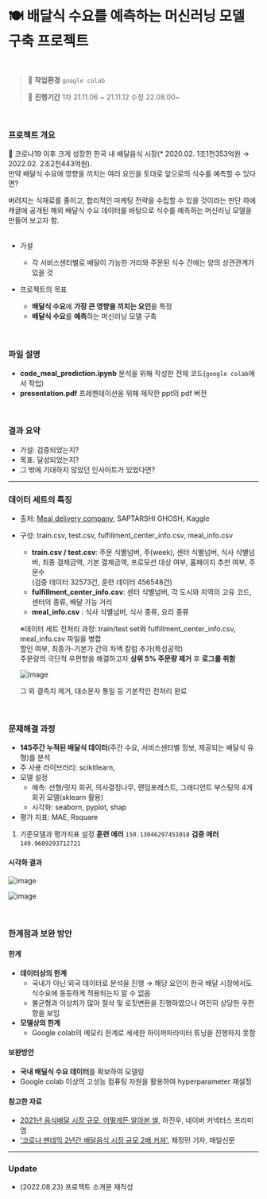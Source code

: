 # 🍽️ 배달식 수요를 예측하는 머신러닝 모델 구축 프로젝트

<br>

>💭 **작업환경** `google colab`
>
>📅 **진행기간** 1차 21.11.06 ~ 21.11.12 수정 22.08.00~

<br>

### 프로젝트 개요
🍿 코로나19 이후 크게 성장한 한국 내 배달음식 시장(* 2020.02. 1조1천353억원 →  2022.02. 2조2천443억원).<br>
만약 배달식 수요에 영향을 끼치는 여러 요인을 토대로 앞으로의 식수를 예측할 수 있다면?

버려지는 식재료를 줄이고, 합리적인 마케팅 전략을 수립할 수 있을 것이라는 판단 하에 캐글에 공개된 해외 배달식 수요 데이터를 바탕으로 식수를 예측하는 머신러닝 모델을 만들어 보고자 함.
<br><br>

- 가설
  - 각 서비스센터별로 배달이 가능한 거리와 주문된 식수 간에는 양의 상관관계가 있을 것
  
- 프로젝트의 목표
  - **배달식 수요**에 **가장 큰 영향을 끼치는 요인**을 특정
  - **배달식 수요**를 **예측**하는 머신러닝 모델 구축
  

<br>

### 파일 설명
- **code_meal_prediction.ipynb** 분석을 위해 작성한 전체 코드(`google colab`에서 작업)
- **presentation.pdf** 프레젠테이션을 위해 제작한 ppt의 pdf 버전

<br>

### 결과 요약

- 가설: 검증되었는지?
- 목표: 달성되었는지?
- 그 밖에 기대하지 않았던 인사이트가 있었다면?

---

### 데이터 세트의 특징

- 출처: [Meal delivery company](https://www.kaggle.com/datasets/ghoshsaptarshi/av-genpact-hack-dec2018?select=fulfilment_center_info.csv), SAPTARSHI GHOSH, Kaggle
- 구성: train.csv, test.csv, fulfillment_center_info.csv, meal_info.csv 
  - **train.csv / test.csv**: 주문 식별넘버, 주(week), 센터 식별넘버, 식사 식별넘버, 최종 결제금액, 기본 결제금액, 프로모션 대상 여부, 홈페이지 추천 여부, 주문수<br>
  (검증 데이터 32573건, 훈련 데이터 456548건)
  - **fulfillment_center_info.csv**: 센터 식별넘버, 각 도시와 지역의 고유 코드, 센터의 종류, 배달 가능 거리 
  - **meal_info.csv** : 식사 식별넘버, 식사 종류, 요리 종류
  
  ※데이터 세트 전처리 과정: train/test set와 fulfillment_center_info.csv, meal_info.csv 파일을 병합<br>
    할인 여부, 최종가-기본가 간의 차액 칼럼 추가(특성공학)<br>
    주문량의 극단적 우편향을 해결하고자 **상위 5% 주문량 제거** 후 **로그를 취함**
    
    ![image](https://user-images.githubusercontent.com/90163856/186162509-84671bf6-2e02-478a-ae3e-4ba05aa9f3e0.png)

    그 외 결측치 제거, 대소문자 통일 등 기본적인 전처리 완료

<br>

### 문제해결 과정
- **145주간 누적된 배달식 데이터**(주간 수요, 서비스센터별 정보, 제공되는 배달식 유형)를 분석
- 주 사용 라이브러리: scikitlearn, 
- 모델 설정
  - 예측: 선형/릿지 회귀, 의사결정나무, 랜덤포레스트, 그래디언트 부스팅의 4개 회귀 모델(sklearn 활용)
  - 시각화: seaborn, pyplot, shap 
- 평가 지표: MAE, Rsquare

1. 기준모델과 평가지표 설정 
**훈련 에러** `150.13046297451018` 
**검증 에러** `149.9609293712721` 

#### 시각화 결과 

![image](https://user-images.githubusercontent.com/90163856/186163606-48f4183d-3dd9-41f5-817d-a6a82d3c87f3.png)

![image](https://user-images.githubusercontent.com/90163856/186164677-df254650-dcad-441b-b3c7-294edde09f66.png)



<br>

### 한계점과 보완 방안
#### 한계
- **데이터상의 한계**
    - 국내가 아닌 외국 데이터로 분석을 진행 → 해당 요인이 한국 배달 시장에서도 식수요에 동등하게 적용되는지 알 수 없음
    - 불균형과 이상치가 많아 절삭 및 로짓변환을 진행하였으나 여전히 상당한 우편향을 보임
- **모델상의 한계** 
    - Google colab의 메모리 한계로 세세한 하이퍼파라미터 튜닝을 진행하지 못함

#### 보완방안
- **국내 배딜식 수요 데이터**를 확보하여 모델링 
- Google colab 이상의 고성능 컴퓨팅 자원을 활용하여 hyperparameter 재설정 

#### 참고한 자료 
- [2021년 음식배달 시장 규모, 어떻게든 알아본 썰](https://contents.premium.naver.com/connectx/us/contents/220214173319668hn), 하진우, 네이버 커넥터스 프리미엄
- ['코로나 펜데믹 2년간 배달음식 시장 규모 2배 커져'](http://news.imaeil.com/page/view/2022040115442137996), 채정민 기자, 매일신문



---

### Update

- (2022.08.23) 프로젝트 소개문 재작성

